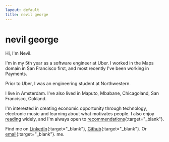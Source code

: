 ```yaml
---
layout: default
title: nevil george
---
```


# nevil george
Hi, I'm Nevil.

I'm in my 5th year as a software engineer at Uber. I worked in the Maps domain in San Francisco first, and most recently I've been working in Payments.

Prior to Uber, I was an engineering student at Northwestern.

I live in Amsterdam. I've also lived in Maputo, Mbabane, Chicagoland, San Francisco, Oakland.

I'm interested in creating economic opportunity through technology, electronic music and learning about what motivates people. I also enjoy [reading](/readings) widely, and I'm always open to [recommendations](mailto:liven93@gmail.com){:target="_blank"}.

Find me on
[LinkedIn](https://www.linkedin.com/in/nevilgeorge/){:target="_blank"},
[Github](https://github.com/nevilgeorge){:target="_blank"}. Or
[email](mailto:liven93@gmail.com){:target="_blank"}.
me.
